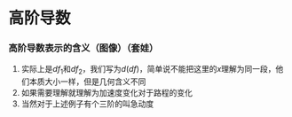 # 高阶导数

### 高阶导数表示的含义（图像）（套娃）
1. 实际上是$df_1$和$df_2$，我们写为$d(df)$，简单说不能把这里的$x$理解为同一段，他们本质大小一样，但是几何含义不同
2. 如果需要理解就理解为加速度变化对于路程的变化
3. 当然对于上述例子有个三阶的叫急动度
